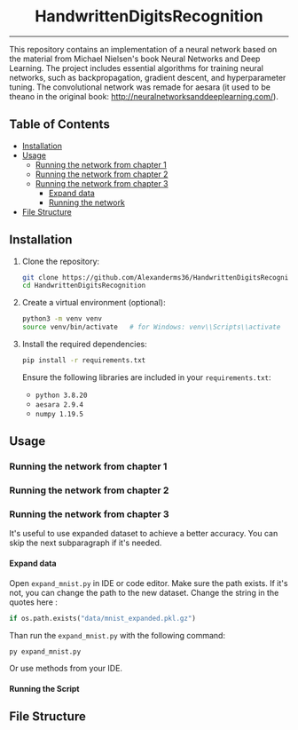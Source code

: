 <h1 align="center">HandwrittenDigitsRecognition</h1>

---

This repository contains an implementation of a neural network based on the material from Michael Nielsen's book Neural Networks and Deep Learning. The project includes essential algorithms for training neural networks, such as backpropagation, gradient descent, and hyperparameter tuning. The convolutional network was remade for aesara (it used to be theano in the original book: http://neuralnetworksanddeeplearning.com/).

## Table of Contents
- [Installation](#installation)
- [Usage](#usage)
  - [Running the network from chapter 1](#running-the-chapter1)
  - [Running the network from chapter 2](#running-the-chapter2)
  - [Running the network from chapter 3](#running-the-chapter3)
    - [Expand data](#expand-data)
    - [Running the network](#running-net)
- [File Structure](#file-structure)

## Installation

1. Clone the repository:
   ```bash
   git clone https://github.com/Alexanderms36/HandwrittenDigitsRecognition.git
   cd HandwrittenDigitsRecognition
   ```

2. Create a virtual environment (optional):
   ```bash
   python3 -m venv venv
   source venv/bin/activate   # for Windows: venv\\Scripts\\activate
   ```

3. Install the required dependencies:
   ```bash
   pip install -r requirements.txt
   ```

   Ensure the following libraries are included in your `requirements.txt`:
   - `python 3.8.20`
   - `aesara 2.9.4`
   - `numpy 1.19.5`

## Usage

### Running the network from chapter 1
### Running the network from chapter 2



### Running the network from chapter 3

It's useful to use expanded dataset to achieve a better accuracy. You can skip the next subparagraph if it's needed.

#### Expand data

Open `expand_mnist.py` in IDE or code editor.
Make sure the path exists. If it's not, you can change the path to the new dataset. Change the string in the quotes here : 
```py
if os.path.exists("data/mnist_expanded.pkl.gz")
```

Than run the `expand_mnist.py` with the following command:
```bash
py expand_mnist.py
```
Or use methods from your IDE.

#### Running the Script



## File Structure

<!-- - `function.py`: Main Python script that contains the `draw_plots` function
- `test_function.py`: Unit tests to verify the functionality of the methods in `function.py`
- `Notebook.ipynb`: Jupyter notebook for interactive data analysis and visualization
- `plots/`: Directory where generated plots are saved as .png pictures
- `requirements.txt`: List of dependencies required to run the project
- `deviation.json`: JSON data using for drawing plots -->